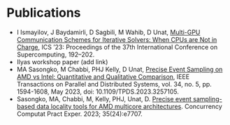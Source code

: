 # Publications

- I Ismayilov, J Baydamirli, D Sagbili, M Wahib, D Unat, [Multi-GPU Communication Schemes for Iterative Solvers: When CPUs are Not in Charge](https://dl.acm.org/doi/abs/10.1145/3577193.3593713), ICS ’23: Proceedings of the 37th International Conference on Supercomputing, 192–202.
- Ilyas workshop paper (add link)
- MA Sasongko, M Chabbi, PHJ Kelly, D Unat,  [Precise Event Sampling on AMD vs Intel: Quantitative and Qualitative Comparison](https://scholar.google.com/citations?view_op=view_citation&hl=en&user=NR70RpYAAAAJ&sortby=pubdate&citation_for_view=NR70RpYAAAAJ:35N4QoGY0k4C), IEEE Transactions on Parallel and Distributed Systems, vol. 34, no. 5, pp. 1594-1608, May 2023, doi: 10.1109/TPDS.2023.3257105.
- Sasongko, MA, Chabbi, M, Kelly, PHJ, Unat, D. [Precise event sampling-based data locality tools for AMD multicore architectures](https://doi.org/10.1002/cpe.7707). Concurrency Computat Pract Exper. 2023; 35(24):e7707.
